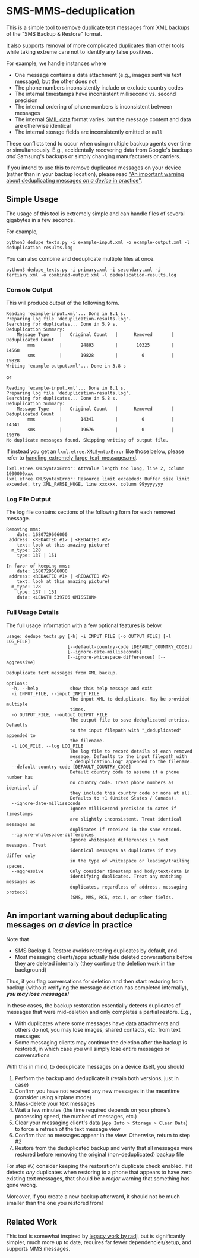 # SMS-MMS-deduplication

This is a simple tool to remove duplicate text messages from XML backups of
the "SMS Backup & Restore" format.

It also supports removal of more complicated duplicates than other tools while
taking extreme care not to identify any false positives.

For example, we handle instances where

* One message contains a data attachment (e.g., images sent via text message),
  but the other does not
* The phone numbers inconsistently include or exclude country codes
* The internal timestamps have inconsistent millisecond vs. second precision
* The internal ordering of phone numbers is inconsistent between messages
* The internal [SMIL data](https://en.wikipedia.org/wiki/Synchronized_Multimedia_Integration_Language)
  format varies, but the message content and data are otherwise identical
* The internal storage fields are inconsistently omitted or `null`

These conflicts tend to occur when using multiple backup agents over time or
simultaneously. E.g., accidentally recovering data from Google's backups
*and* Samsung's backups or simply changing manufacturers or carriers.

If you intend to use this to remove duplicated messages on your device (rather
than in your backup location), please read ["An important warning about
deduplicating messages *on a device* in practice"](#ImportantWarning).

## Simple Usage

The usage of this tool is extremely simple and can handle files of several
gigabytes in a few seconds.

For example,

```commandline
python3 dedupe_texts.py -i example-input.xml -o example-output.xml -l deduplication-results.log
```

You can also combine and deduplicate multiple files at once.

```commandline
python3 dedupe_texts.py -i primary.xml -i secondary.xml -i tertiary.xml -o combined-output.xml -l deduplication-results.log
```

### Console Output

This will produce output of the following form.

```
Reading 'example-input.xml'... Done in 8.1 s.
Preparing log file 'deduplication-results.log'.
Searching for duplicates... Done in 5.9 s.
Deduplication Summary:
    Message Type    |   Original Count   |      Removed       | Deduplicated Count 
        mms         |       24893        |       10325        |       14568        
        sms         |       19828        |         0          |       19828        
Writing 'example-output.xml'... Done in 3.8 s
```

or

```
Reading 'example-input.xml'... Done in 8.1 s.
Preparing log file 'deduplication-results.log'.
Searching for duplicates... Done in 5.8 s.
Deduplication Summary:
    Message Type    |   Original Count   |      Removed       | Deduplicated Count 
        mms         |       14341        |         0          |       14341        
        sms         |       19676        |         0          |       19676        
No duplicate messages found. Skipping writing of output file.
```

If instead you get an `lxml.etree.XMLSyntaxError` like those below, please refer to
[handling_extremely_large_text_messages.md](handling_extremely_large_text_messages.md).

```
lxml.etree.XMLSyntaxError: AttValue length too long, line 2, column 1000000xxx
lxml.etree.XMLSyntaxError: Resource limit exceeded: Buffer size limit exceeded, try XML_PARSE_HUGE, line xxxxxx, column 99yyyyyyy
```

### Log File Output

The log file contains sections of the following form for each removed message.

```
Removing mms:
    date: 1680729606000
 address: <REDACTED #1> | <REDACTED #2>
    text: look at this amazing picture!
  m_type: 128
    type: 137 | 151

In favor of keeping mms:
    date: 1680729606000
 address: <REDACTED #1> | <REDACTED #2>
    text: look at this amazing picture!
  m_type: 128
    type: 137 | 151
    data: <LENGTH 539706 OMISSION>
```

### Full Usage Details

The full usage information with a few optional features is below.

```
usage: dedupe_texts.py [-h] -i INPUT_FILE [-o OUTPUT_FILE] [-l LOG_FILE]
                       [--default-country-code [DEFAULT_COUNTRY_CODE]]
                       [--ignore-date-milliseconds]
                       [--ignore-whitespace-differences] [--aggressive]

Deduplicate text messages from XML backup.

options:
  -h, --help            show this help message and exit
  -i INPUT_FILE, --input INPUT_FILE
                        The input XML to deduplicate. May be provided multiple
                        times.
  -o OUTPUT_FILE, --output OUTPUT_FILE
                        The output file to save deduplicated entries. Defaults
                        to the input filepath with "_deduplicated" appended to
                        the filename.
  -l LOG_FILE, --log LOG_FILE
                        The log file to record details of each removed
                        message. Defaults to the input filepath with
                        "_deduplication.log" appended to the filename.
  --default-country-code [DEFAULT_COUNTRY_CODE]
                        Default country code to assume if a phone number has
                        no country code. Treat phone numbers as identical if
                        they include this country code or none at all.
                        Defaults to +1 (United States / Canada).
  --ignore-date-milliseconds
                        Ignore millisecond precision in dates if timestamps
                        are slightly inconsistent. Treat identical messages as
                        duplicates if received in the same second.
  --ignore-whitespace-differences
                        Ignore whitespace differences in text messages. Treat
                        identical messages as duplicates if they differ only
                        in the type of whitespace or leading/trailing spaces.
  --aggressive          Only consider timestamp and body/text/data in
                        identifying duplicates. Treat any matching messages as
                        duplicates, regardless of address, messaging protocol
                        (SMS, MMS, RCS, etc.), or other fields.
```

<a name = "ImportantWarning"></a>

## An important warning about deduplicating messages *on a device* in practice

Note that

* SMS Backup & Restore avoids restoring duplicates by default, and
* Most messaging clients/apps actually hide deleted conversations before they
  are deleted internally (they continue the deletion work in the background)

Thus, if you flag conversations for deletion and then start restoring from
backup (without verifying the message deletion has completed internally),
***you may lose messages!***

In these cases, the backup restoration essentially detects duplicates of
messages that were mid-deletion and only completes a partial restore. E.g.,

* With duplicates where some messages have data attachments and others do not,
  you may lose images, shared contacts, etc. from text messages
* Some messaging clients may continue the deletion after the backup is
  restored, in which case you will simply lose entire messages or conversations

With this in mind, to deduplicate messages on a device itself, you should

1) Perform the backup and deduplicate it (retain both versions, just in case)
2) Confirm you have not received any new messages in the meantime (consider
   using airplane mode)
3) Mass-delete your text messages
4) Wait a few minutes (the time required depends on your phone's processing
   speed, the number of messages, etc.)
5) Clear your messaging client's data (`App Info > Storage > Clear Data`) to
   force a refresh of the text message view
6) Confirm that no messages appear in the view. Otherwise, return to step #2
7) Restore from the deduplicated backup and verify that all messages were
   restored before removing the original (non-deduplicated) backup file

For step #7, consider keeping the restoration's duplicate check enabled. If it
detects *any* duplicates when restoring to a phone that appears to have zero
existing text messages, that should be a *major* warning that something has
gone wrong.

Moreover, if you create a new backup afterward, it should not be much smaller
than the one you restored from!

## Related Work

This tool is somewhat inspired by
[legacy work by radj](https://github.com/radj/AndroidSMSBackupRestoreCleaner),
but is significantly simpler, much more up to date, requires far fewer
dependencies/setup, and supports MMS messages.